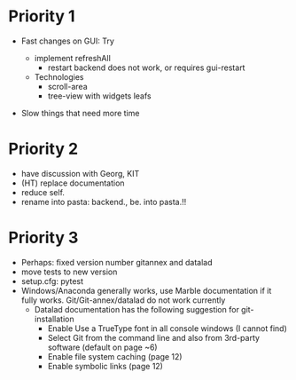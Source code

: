 # Priority 1
- Fast changes on GUI: Try
  - implement refreshAll
    - restart backend does not work, or requires gui-restart
  - Technologies
    - scroll-area
    - tree-view with widgets leafs

- Slow things that need more time

# Priority 2
- have discussion with Georg, KIT
- (HT) replace documentation
- reduce self.
- rename into pasta: backend., be. into pasta.!!

# Priority 3
- Perhaps: fixed version number gitannex and datalad
- move tests to new version
- setup.cfg: pytest
- Windows/Anaconda generally works, use Marble documentation if it fully works. Git/Git-annex/datalad do not work currently
  - Datalad documentation has the following suggestion for git-installation
    - Enable Use a TrueType font in all console windows  (I cannot find)
    - Select Git from the command line and also from 3rd-party software (default on page ~6)
    - Enable file system caching (page 12)
    - Enable symbolic links (page 12)


